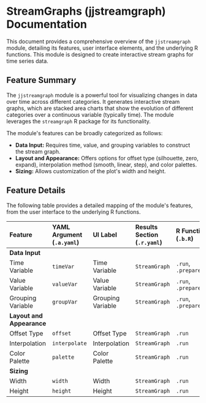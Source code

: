 # StreamGraphs (jjstreamgraph) Documentation

This document provides a comprehensive overview of the `jjstreamgraph` module, detailing its features, user interface elements, and the underlying R functions. This module is designed to create interactive stream graphs for time series data.

## Feature Summary

The `jjstreamgraph` module is a powerful tool for visualizing changes in data over time across different categories. It generates interactive stream graphs, which are stacked area charts that show the evolution of different categories over a continuous variable (typically time). The module leverages the `streamgraph` R package for its functionality.

The module's features can be broadly categorized as follows:

*   **Data Input:** Requires time, value, and grouping variables to construct the stream graph.
*   **Layout and Appearance:** Offers options for offset type (silhouette, zero, expand), interpolation method (smooth, linear, step), and color palettes.
*   **Sizing:** Allows customization of the plot's width and height.

## Feature Details

The following table provides a detailed mapping of the module's features, from the user interface to the underlying R functions.

| Feature                          | YAML Argument (`.a.yaml`)      | UI Label                               | Results Section (`.r.yaml`)         | R Function (`.b.R`)                  |
| :------------------------------- | :----------------------------- | :------------------------------------- | :---------------------------------- | :----------------------------------- |
| **Data Input**                   |                                |                                        |                                     |                                      |
| Time Variable                    | `timeVar`                      | Time Variable                          | `StreamGraph`                       | `.run`, `.prepareData`               |
| Value Variable                   | `valueVar`                     | Value Variable                         | `StreamGraph`                       | `.run`, `.prepareData`               |
| Grouping Variable                | `groupVar`                     | Grouping Variable                      | `StreamGraph`                       | `.run`, `.prepareData`               |
| **Layout and Appearance**        |                                |                                        |                                     |                                      |
| Offset Type                      | `offset`                       | Offset Type                            | `StreamGraph`                       | `.run`                               |
| Interpolation                    | `interpolate`                  | Interpolation                          | `StreamGraph`                       | `.run`                               |
| Color Palette                    | `palette`                      | Color Palette                          | `StreamGraph`                       | `.run`                               |
| **Sizing**                       |                                |                                        |                                     |                                      |
| Width                            | `width`                        | Width                                  | `StreamGraph`                       | `.run`                               |
| Height                           | `height`                       | Height                                 | `StreamGraph`                       | `.run`                               |
